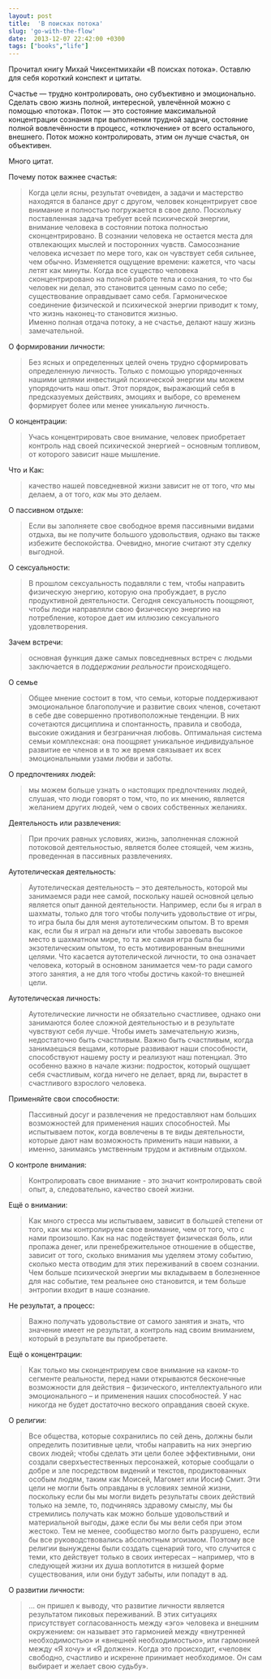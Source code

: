 ```yaml
---
layout: post
title:  'В поисках потока'
slug: 'go-with-the-flow'
date:  2013-12-07 22:42:00 +0300
tags: ["books","life"]
---
```


Прочитал книгу Михай Чиксентмихайи «В поисках потока». Оставлю для себя короткий конспект и цитаты.

Счастье — трудно контролировать, оно субъективно и эмоционально. Сделать свою жизнь полной, интересной, увлечённой можно с помощью «потока». Поток — это состояние максимальной концентрации сознания при выполнении трудной задачи, состояние полной вовлечённости в процесс, «отключение» от всего остального, внешнего. Поток можно контролировать, этим он лучше счастья, он объективен.

Много цитат. 

Почему поток важнее счастья:

> Когда цели ясны, результат очевиден, а задачи и мастерство находятся в балансе друг с другом, человек концентрирует свое внимание и полностью погружается в свое дело. Поскольку поставленная задача требует всей психической энергии, внимание человека в состоянии потока полностью сконцентрировано. В сознании человека не остается места для отвлекающих мыслей и посторонних чувств. Самосознание человека исчезает по мере того, как он чувствует себя сильнее, чем обычно. Изменяется ощущение времени: кажется, что часы летят как минуты. Когда все существо человека сконцентрировано на полной работе тела и сознания, то что бы человек ни делал, это становится ценным само по себе; существование оправдывает само себя. Гармоническое соединение физической и психической энергии приводит к тому, что жизнь наконец-то становится жизнью.  
Именно полная отдача потоку, а не счастье, делают нашу жизнь замечательной.

О формировании личности:

> Без ясных и определенных целей очень трудно сформировать определенную личность. Только с помощью упорядоченных нашими целями инвестиций психической энергии мы можем упорядочить наш опыт. Этот порядок, выражающий себя в предсказуемых действиях, эмоциях и выборе, со временем формирует более или менее уникальную личность.

О концентрации:

> Учась концентрировать свое внимание, человек приобретает контроль над своей психической энергией – основным топливом, от которого зависит наше мышление.

Что и Как:

> качество нашей повседневной жизни зависит не от того, *что* мы делаем, а от того, *как* мы это делаем.

О пассивном отдыхе:

> Если вы заполняете свое свободное время пассивными видами отдыха, вы не получите большого удовольствия, однако вы также избежите беспокойства. Очевидно, многие считают эту сделку выгодной.

О сексуальности:

> В прошлом сексуальность подавляли с тем, чтобы направить физическую энергию, которую она пробуждает, в русло продуктивной деятельности. Сегодня сексуальность поощряют, чтобы люди направляли свою физическую энергию на потребление, которое дает им иллюзию сексуального удовлетворения.

Зачем встречи:

> основная функция даже самых повседневных встреч с людьми заключается в *поддержании реальности* происходящего.

О семье

> Общее мнение состоит в том, что семьи, которые поддерживают эмоциональное благополучие и развитие своих членов, сочетают в себе две совершенно противоположные тенденции. В них сочетаются дисциплина и спонтанность, правила и свобода, высокие ожидания и безграничная любовь. Оптимальная система семьи комплексная: она поощряет уникальное индивидуальное развитие ее членов и в то же время связывает их всех эмоциональными узами любви и заботы.

О предпочтениях людей:

> мы можем больше узнать о настоящих предпочтениях людей, слушая, что люди говорят о том, что, по их мнению, является желанием других людей, чем о своих собственных желаниях.

Деятельность или развлечения:

> При прочих равных условиях, жизнь, заполненная сложной потоковой деятельностью, является более стоящей, чем жизнь, проведенная в пассивных развлечениях.

Аутотелическая деятельность:

> Аутотелическая деятельность – это деятельность, которой мы занимаемся ради нее самой, поскольку нашей основной целью является опыт данной деятельности. Например, если бы я играл в шахматы, только для того чтобы получить удовольствие от игры, то игра была бы для меня аутотелическим опытом. В то время как, если бы я играл на деньги или чтобы завоевать высокое место в шахматном мире, то та же самая игра была бы экзотелическим опытом, то есть мотивированным внешними целями. Что касается аутотелической личности, то она означает человека, который в основном занимается чем-то ради самого этого занятия, а не для того чтобы достичь какой-то внешней цели.

Аутотелическая личность:

> Аутотелические личности не обязательно счастливее, однако они занимаются более сложной деятельностью и в результате чувствуют себя лучше. Чтобы иметь замечательную жизнь, недостаточно быть счастливым. Важно быть счастливым, когда занимаешься вещами, которые развивают наши способности, способствуют нашему росту и реализуют наш потенциал. Это особенно важно в начале жизни: подросток, который ощущает себя счастливым, когда ничего не делает, вряд ли, вырастет в счастливого взрослого человека.

Применяйте свои способности:

> Пассивный досуг и развлечения не предоставляют нам больших возможностей для применения наших способностей. Мы испытываем поток, когда вовлечены в те виды деятельности, которые дают нам возможность применить наши навыки, а именно, занимаясь умственным трудом и активным отдыхом.

О контроле внимания:

> Контролировать свое внимание - это значит контролировать свой опыт, а, следовательно, качество своей жизни.

Ещё о внимании:

> Как много стресса мы испытываем, зависит в большей степени от того, как мы контролируем свое внимание, чем от того, что с нами произошло. Как на нас подействует физическая боль, или пропажа денег, или пренебрежительное отношение в обществе, зависит от того, сколько внимания мы уделяем этому событию, сколько места отводим для этих переживаний в своем сознании. Чем больше психической энергии мы вкладываем в болезненное для нас событие, тем реальнее оно становится, и тем больше энтропии входит в наше сознание.

Не результат, а процесс:

> Важно получать удовольствие от самого занятия и знать, что значение имеет не результат, а контроль над своим вниманием, который в результате вы приобретаете.

Ещё о концентрации:

> Как только мы сконцентрируем свое внимание на каком-то сегменте реальности, перед нами открываются бесконечные возможности для действия – физического, интеллектуального или эмоционального – и применения наших способностей. У нас никогда не будет достаточно веского оправдания своей скуке.

О религии:

> Все общества, которые сохранились по сей день, должны были определить позитивные цели, чтобы направить на них энергию своих людей; чтобы сделать эти цели более эффективными, они создали сверхъестественных персонажей, которые сообщали о добре и зле посредством видений и текстов, продиктованных особым людям, таким как Моисей, Магомет или Иосиф Смит. Эти цели не могли быть оправданы в условиях земной жизни, поскольку если бы мы могли видеть результаты своих действий только на земле, то, подчиняясь здравому смыслу, мы бы стремились получать как можно больше удовольствий и материальной выгоды, даже если бы мы вели себя при этом жестоко. Тем не менее, сообщество могло быть разрушено, если бы все руководствовались абсолютным эгоизмом. Поэтому все религии вынуждены были создать сценарий того, что случится с теми, кто действует только в своих интересах – например, что в следующей жизни их душа воплотится в низшей форме существования, или они будут забыты, или попадут в ад.

О развитии личности:

> ... он пришел к выводу, что развитие личности является результатом пиковых переживаний. В этих ситуациях присутствует согласованность между «эго» человека и внешним окружением: он называет это гармонией между «внутренней необходимостью» и «внешней необходимостью», или гармонией между «Я хочу» и «Я должен». Когда это происходит, «человек свободно, счастливо и искренне принимает необходимое. Он сам выбирает и желает свою судьбу».


